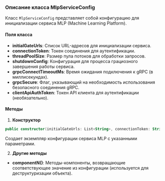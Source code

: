 ### Описание класса MlpServiceConfig

Класс `MlpServiceConfig` представляет собой конфигурацию для инициализации сервиса MLP (Machine Learning Platform).

#### Поля класса

- **initialGateUrls**: Список URL-адресов для инициализации сервиса.
- **connectionToken**: Токен соединения для аутентификации.
- **threadPoolSize**: Размер пула потоков для обработки запросов.
- **shutdownConfig**: Конфигурация для процесса грациозного завершения работы сервиса.
- **grpcConnectTimeoutMs**: Время ожидания подключения к gRPC (в миллисекундах).
- **grpcSecure**: Флаг, указывающий на необходимость использования безопасного соединения gRPC.
- **clientApiAuthToken**: Токен API клиента для аутентификации (необязательно).

#### Методы

1. **Конструктор**

```kotlin
public constructor(initialGateUrls: List<String>, connectionToken: String, threadPoolSize: Int, shutdownConfig: ActionShutdownConfig, grpcConnectTimeoutMs: Long, grpcSecure: Boolean, clientApiAuthToken: String?)
```

Создает экземпляр конфигурации сервиса MLP с указанными параметрами.

2. **Другие методы**

- **componentN()**: Методы-компоненты, возвращающие соответствующее значение из конфигурации (используется для деструктуризации объекта).

